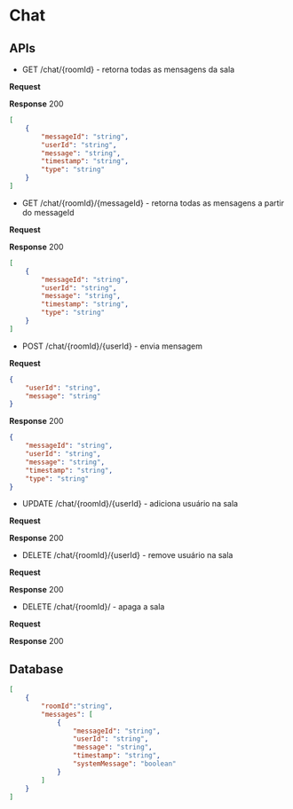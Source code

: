 # Chat
## APIs
- GET /chat/{roomId} - retorna todas as mensagens da sala 

**Request**	

**Response**
200
```json 
[
	{
		"messageId": "string",
		"userId": "string",
		"message": "string",
		"timestamp": "string",
		"type": "string"
	}
]
```

- GET /chat/{roomId}/{messageId} - retorna todas as mensagens a partir do messageId

**Request**	

**Response**
200
```json 
[
	{
		"messageId": "string",
		"userId": "string",
		"message": "string",
		"timestamp": "string",
		"type": "string"
	}
]
```	
- POST /chat/{roomId}/{userId} - envia mensagem

**Request**	
```json 
{
	"userId": "string",
	"message": "string"
}
```

**Response**
200
```json 
{
	"messageId": "string",
	"userId": "string",
	"message": "string",
	"timestamp": "string",
	"type": "string"
}
```

- UPDATE /chat/{roomId}/{userId} - adiciona usuário na sala  

**Request**	

**Response**
200

- DELETE /chat/{roomId}/{userId} - remove usuário na sala  

**Request**	

**Response**
200

- DELETE /chat/{roomId}/ - apaga a sala

**Request**	

**Response**
200

## Database
```json
[
	{
		"roomId":"string",
		"messages": [
			{
				"messageId": "string",
				"userId": "string",
				"message": "string",
				"timestamp": "string",
				"systemMessage": "boolean"
			}	
		]
	}
]
```